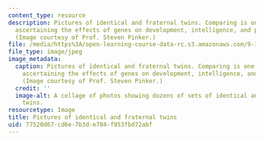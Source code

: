 ```yaml
---
content_type: resource
description: Pictures of identical and fraternal twins. Comparing is one method for
  ascertaining the effects of genes on development, intelligence, and personality.
  (Image courtesy of Prof. Steven Pinker.)
file: /media/https%3A/open-learning-course-data-rc.s3.amazonaws.com/9-19j-cognitive-behavioral-genetics-spring-2001/77520d67cd6e7b3de704f953fbd72abf_9-19js01.jpg
file_type: image/jpeg
image_metadata:
  caption: Pictures of identical and fraternal twins. Comparing is one method for
    ascertaining the effects of genes on development, intelligence, and personality.
    (Image courtesy of Prof. Steven Pinker.)
  credit: ''
  image-alt: A collage of photos showing dozens of sets of identical and fraternal
    twins.
resourcetype: Image
title: Pictures of identical and fraternal twins
uid: 77520d67-cd6e-7b3d-e704-f953fbd72abf
---
```

